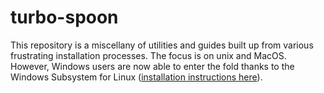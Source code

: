 # turbo-spoon

This repository is a miscellany of utilities and guides built up from various frustrating installation processes. The focus is on unix and MacOS. However, Windows users are now able to enter the fold thanks to the Windows Subsystem for Linux ([installation instructions here](https://docs.microsoft.com/en-us/windows/wsl/install)).